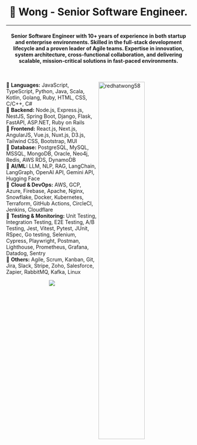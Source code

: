 <h1 align="center">👋 Wong - Senior Software Engineer.</h1>

<hr/>

<h4 align="center">  
  Senior Software Engineer with 10+ years of experience in both startup and enterprise environments. Skilled in the full-stack development lifecycle and a proven leader of Agile teams. Expertise in innovation, system architecture, cross-functional collaboration, and delivering scalable, mission-critical solutions in fast-paced environments. 
</h4>

<br/>

<p>
  <img align="right" width="50%" src="code.gif" alt="redhatwong58" />
</p>

<p>
🔹 <b>Languages:</b> JavaScript, TypeScript, Python, Java, Scala, Kotlin, Golang, Ruby, HTML, CSS, C/C++, C#<br/>
🔹 <b>Backend:</b> Node.js, Express.js, NestJS, Spring Boot, Django, Flask, FastAPI, ASP.NET, Ruby on Rails<br/>
🔹 <b>Frontend:</b> React.js, Next.js, AngularJS, Vue.js, Nuxt.js, D3.js, Tailwind CSS, Bootstrap, MUI<br/>
🔹 <b>Database:</b> PostgreSQL, MySQL, MSSQL, MongoDB, Oracle, Neo4j, Redis, AWS RDS, DynamoDB<br/>
🔹 <b>AI/ML:</b> LLM, NLP, RAG, LangChain, LangGraph, OpenAI API, Gemini API, Hugging Face<br/>
🔹 <b>Cloud & DevOps:</b> AWS, GCP, Azure, Firebase, Apache, Nginx, Snowflake, Docker, Kubernetes, Terraform, GitHub Actions, CircleCI, Jenkins, Cloudflare<br/>
🔹 <b>Testing & Monitoring:</b> Unit Testing, Integration Testing, E2E Testing, A/B Testing, Jest, Vitest, Pytest, JUnit, RSpec, Go testing, Selenium, Cypress, Playwright, Postman, Lighthouse, Prometheus, Grafana, Datadog, Sentry<br/>
🔹 <b>Others:</b> Agile, Scrum, Kanban, Git, Jira, Slack, Stripe, Zoho, Salesforce, Zapier, RabbitMQ, Kafka, Linux<br/>

</p>

<p align='center'>
  <img src='https://github-widgetbox.vercel.app/api/profile?username=redhatwong58&theme=darkmode&data=followers,repositories,stars,commits' />
</p>
